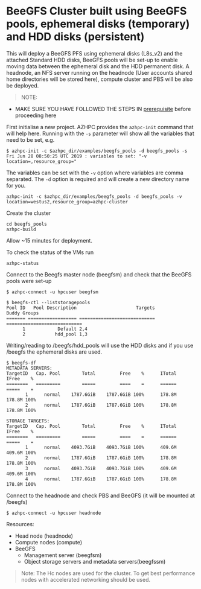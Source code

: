 # BeeGFS Cluster built using BeeGFS pools, ephemeral disks (temporary)  and HDD disks (persistent)

This will deploy a BeeGFS PFS using ephemeral disks (L8s_v2) and the attached Standard HDD disks, BeeGFS pools will be set-up to enable moving data between the ephemeral disk and the HDD permanent disk. A headnode, an NFS server running on the headnode (User accounts shared home directories will be stored here), compute cluster and PBS will be also be deployed.

>NOTE:
- MAKE SURE YOU HAVE FOLLOWED THE STEPS IN [prerequisite](../../tutorials/prerequisites.md) before proceeding here

First initialise a new project.  AZHPC provides the `azhpc-init` command that will help here.  Running with the `-s` parameter will show all the variables that need to be set, e.g.

```
$ azhpc-init -c $azhpc_dir/examples/beegfs_pools -d beegfs_pools -s
Fri Jun 28 08:50:25 UTC 2019 : variables to set: "-v location=,resource_group="
```

The variables can be set with the `-v` option where variables are comma separated.  The `-d` option is required and will create a new directory name for you.

```
azhpc-init -c $azhpc_dir/examples/beegfs_pools -d beegfs_pools -v location=westus2,resource_group=azhpc-cluster
```

Create the cluster

```
cd beegfs_pools
azhpc-build
```

Allow ~15 minutes for deployment.

To check the status of the VMs run
```
azhpc-status
```

Connect to the Beegfs master node (beegfsm) and check that the BeeGFS pools were set-up

```
$ azhpc-connect -u hpcuser beegfsm

```
```
$ beegfs-ctl --liststoragepools
Pool ID   Pool Description                      Targets                 Buddy Groups
======= ================== ============================ ============================
      1            Default 2,4
      2           hdd_pool 1,3

```
Writing/reading to /beegfs/hdd_pools will use the HDD disks and if you use /beegfs the ephemeral disks are used.

```
$ beegfs-df
METADATA SERVERS:
TargetID   Cap. Pool        Total         Free    %      ITotal       IFree    %
========   =========        =====         ====    =      ======       =====    =
       1      normal    1787.6GiB    1787.6GiB 100%      178.8M      178.8M 100%
       2      normal    1787.6GiB    1787.6GiB 100%      178.8M      178.8M 100%

STORAGE TARGETS:
TargetID   Cap. Pool        Total         Free    %      ITotal       IFree    %
========   =========        =====         ====    =      ======       =====    =
       1      normal    4093.7GiB    4093.7GiB 100%      409.6M      409.6M 100%
       2      normal    1787.6GiB    1787.6GiB 100%      178.8M      178.8M 100%
       3      normal    4093.7GiB    4093.7GiB 100%      409.6M      409.6M 100%
       4      normal    1787.6GiB    1787.6GiB 100%      178.8M      178.8M 100%

```
Connect to the headnode and check PBS and BeeGFS (it will be mounted at /beegfs)

```
$ azhpc-connect -u hpcuser headnode
```

Resources:

* Head node (headnode)
* Compute nodes (compute)
* BeeGFS
  * Management server (beegfsm)
  * Object storage servers and metadata servers(beegfssm)

> Note: The Hc nodes are used for the cluster.  To get best performance nodes with accelerated networking should be used.
